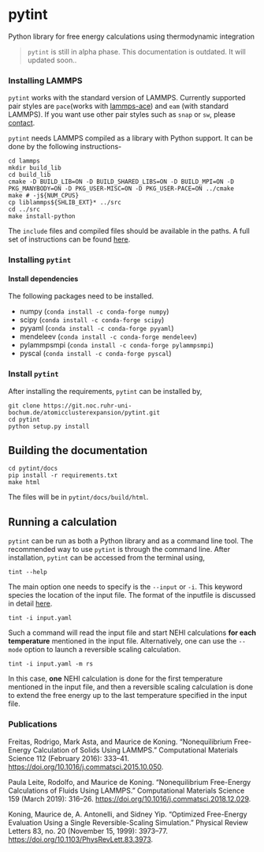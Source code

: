 # pytint
Python library for free energy calculations using thermodynamic integration

> `pytint` is still in alpha phase. This documentation is outdated. It will updated soon..

### Installing LAMMPS

`pytint` works with the standard version of LAMMPS. Currently supported pair styles are `pace`(works with [lammps-ace](https://git.noc.ruhr-uni-bochum.de/atomicclusterexpansion/lammps-ace)) and `eam` (with standard LAMMPS). If you want use other pair styles such as `snap` or `sw`, please [contact](mailto:sarath.menon@rub.de).

`pytint` needs LAMMPS compiled as a library with Python support. It can be done by the following instructions-

```
cd lammps
mkdir build_lib
cd build_lib
cmake -D BUILD_LIB=ON -D BUILD_SHARED_LIBS=ON -D BUILD_MPI=ON -D PKG_MANYBODY=ON -D PKG_USER-MISC=ON -D PKG_USER-PACE=ON ../cmake
make # -j${NUM_CPUS}
cp liblammps${SHLIB_EXT}* ../src
cd ../src
make install-python 
```

The `include` files and compiled files should be available in the paths. A full set of instructions can be found [here](https://lammps.sandia.gov/doc/Python_install.html).

### Installing `pytint`

#### Install dependencies

The following packages need to be installed. 

- numpy (`conda install -c conda-forge numpy`)
- scipy (`conda install -c conda-forge scipy`)
- pyyaml (`conda install -c conda-forge pyyaml`)
- mendeleev (`conda install -c conda-forge mendeleev`)
- pylammpsmpi (`conda install -c conda-forge pylammpsmpi`)
- pyscal (`conda install -c conda-forge pyscal`)

### Install `pytint`

After installing the requirements, `pytint` can be installed by,

```
git clone https://git.noc.ruhr-uni-bochum.de/atomicclusterexpansion/pytint.git
cd pytint
python setup.py install
```

## Building the documentation

```
cd pytint/docs
pip install -r requirements.txt
make html
```

The files will be in `pytint/docs/build/html`.


## Running a calculation

`pytint` can be run as both a Python library and as a command line tool. The recommended way to use `pytint` is through the command line. After installation, `pytint` can be accessed from the terminal using,

```
tint --help
```

The main option one needs to specify is the `--input` or `-i`. This keyword species the location of the input file. The format of the inputfile is discussed in detail [here](inputfile.md).

```
tint -i input.yaml
```

Such a command will read the input file and start NEHI calculations **for each temperature** mentioned in the input file. Alternatively, one can use the `--mode` option to launch a reversible scaling calculation.

```
tint -i input.yaml -m rs
```

In this case, **one** NEHI calculation is done for the first temperature mentioned in the input file, and then a reversible scaling calculation is done to extend the free energy up to the last temperature specified in the input file. 

### Publications

Freitas, Rodrigo, Mark Asta, and Maurice de Koning. “Nonequilibrium Free-Energy Calculation of Solids Using LAMMPS.” Computational Materials Science 112 (February 2016): 333–41. https://doi.org/10.1016/j.commatsci.2015.10.050.  

Paula Leite, Rodolfo, and Maurice de Koning. “Nonequilibrium Free-Energy Calculations of Fluids Using LAMMPS.” Computational Materials Science 159 (March 2019): 316–26. https://doi.org/10.1016/j.commatsci.2018.12.029.  

Koning, Maurice de, A. Antonelli, and Sidney Yip. “Optimized Free-Energy Evaluation Using a Single Reversible-Scaling Simulation.” Physical Review Letters 83, no. 20 (November 15, 1999): 3973–77. https://doi.org/10.1103/PhysRevLett.83.3973.

